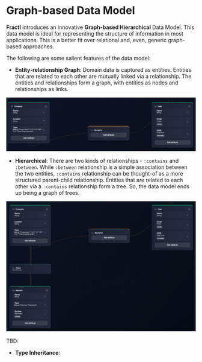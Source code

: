 # Graph-based Data Model

**Fractl** introduces an innovative **Graph-based Hierarchical** Data Model. This data model is ideal for representing the structure of information in most applications. This is a better fit over relational and, even, generic graph-based approaches.

The following are some salient features of the data model:

* **Entity-relationship Graph**: Domain data is captured as entities. Entities that are related to each other are mutually linked via a relationship. The entities and relationships form a graph, with entities as nodes and relationships as links.

![Graph Data Model](img/entity-relationship.png "Entity-Relationship")

* **Hierarchical**: There are two kinds of relationships - `:contains` and `:between`. While `:between` relationship is a simple association between the two entities, `:contains` relationship can be thought-of as a more structured parent-child relationship. Entities that are related to each other via a `:contains` relationship form a tree. So, the data model ends up being a graph of trees.

![Hierarchical Graph Data Model](img/entity-relationship-contains.png "Entity-Relationship-contains")

TBD:
* **Type Inheritance**:


